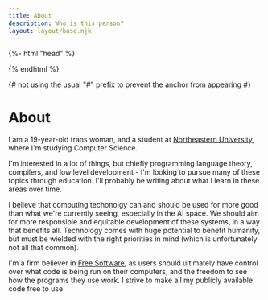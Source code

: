 ```yaml
---
title: About
description: Who is this person?
layout: layout/base.njk
---
```


{%- html "head" %}

<meta name="og:type" content="profile" />
<meta name="profile:first_name" content="Ari" />
<meta name="profile:last_name" content="Prakash" />
<meta name="profile:username" content="ariscript" />
<meta name="profile:gender" content="female" />

{% endhtml %}

{# not using the usual "#" prefix to prevent the anchor from appearing #}

<h1>About</h1>

I am a 19-year-old trans woman, and a student at
[Northeastern University](https://northeastern.edu), where I'm studying Computer
Science.

I'm interested in a lot of things, but chiefly programming language theory,
compilers, and low level development - I'm looking to pursue many of these
topics through education. I'll probably be writing about what I learn in these
areas over time.

I believe that computing techonolgy can and should be used for more good than
what we're currently seeing, especially in the AI space. We should aim for more
responsible and equitable development of these systems, in a way that benefits
all. Technology comes with huge potential to benefit humanity, but must be
wielded with the right priorities in mind (which is unfortunately not all that
common).

I'm a firm believer in
[Free Software](https://www.gnu.org/philosophy/free-sw.html), as users should
ultimately have control over what code is being run on their computers, and the
freedom to see how the programs they use work. I strive to make all my publicly
available code free to use.
